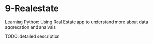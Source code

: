# 9-Realestate
Learning Python: Using Real Estate app to understand more about data aggregation and analysis

TODO: detailed description
